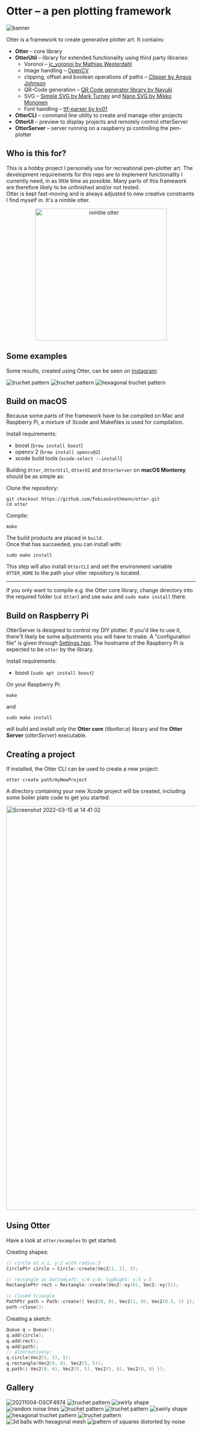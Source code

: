 # Otter – a pen plotting framework

![banner](https://user-images.githubusercontent.com/28928394/158377724-c0ce651a-3e40-4e87-a158-67625f359506.png)

Otter is a framework to create generative plotter art. It contains:

* **Otter** – core library
* **OtterUtil** – library for extended functionality using third party libraries:
	* Voronoi – [jc_voronoi by Mathias Westerdahl](https://github.com/JCash/voronoi)
	* Image handling – [OpenCV](https://opencv.org/)
	* clipping, offset and boolean operations of paths – [Clipper by Angus Johnson](http://www.angusj.com/delphi/clipper.php)
	* QR-Code generation – [QR Code generator library by Nayuki](https://github.com/nayuki/QR-Code-generator)
	* SVG – [Simple SVG by Mark Turney](https://github.com/MarkTurney/simple-svg) and [Nano SVG by Mikko Mononen](https://github.com/memononen/nanosvg)
	* Font handling – [ttf-parser by kv01](https://github.com/kv01/ttf-parser)
* **OtterCLI** – command line utility to create and manage otter projects
* **OtterUI** – preview to display projects and remotely control otterServer
* **OtterServer** – server running on a raspberry pi controlling the pen-plotter


## Who is this for?

This is a hobby project I personally use for recreational pen-plotter art. The development requirements for this repo are to implement functionality I currently need, in as little time as possible. Many parts of this framework are therefore likely to be unfinished and/or not tested.<br>Otter is kept fast-moving and is always adjusted to new creative constraints I find myself in. It's a nimble otter.

<p align="center">
	<img src="https://user-images.githubusercontent.com/28928394/158394767-f53f723f-86a3-45d1-84fd-8e63b3a6f897.jpg" alt="nimble otter" width="350"/>
</p>


## Some examples

Some results, created using Otter, can be seen on [instagram](https://www.instagram.com/tobias_grothmann/):

![truchet pattern](https://user-images.githubusercontent.com/28928394/158366954-50e8a964-d1cb-4aa4-ab8a-cc0a1925403c.jpg)
![truchet pattern](https://user-images.githubusercontent.com/28928394/158366290-a5b1fdd1-2b3b-4669-9d10-7ebd00dca64e.jpg)
![hexagonal truchet pattern](https://user-images.githubusercontent.com/28928394/158366314-a822e9c3-e134-4edc-9a4f-c86b8ece1f27.jpg)


## Build on macOS

Because some parts of the framework have to be compiled on Mac and Raspberry Pi, a mixture of Xcode and Makefiles is used for compilation.

Install requirements:

* boost (`brew install boost`)
* opencv 2 (`brew install opencv@2`)
* xcode build tools (`xcode-select --install`)

Building `Otter`, `OtterUtil`, `OtterUI` and `OtterServer` on **macOS Monterey** should be as simple as:

Clone the repository:

```
git checkout https://github.com/TobiasGrothmann/otter.git
cd otter
```

Compile:

```
make
```

The build products are placed in `build`.<br>
Once that has succeeded, you can install with:

```
sudo make install
```

This step will also install `OtterCLI` and set the environment variable `OTTER_HOME` to the path your otter repository is located.

----

If you only want to compile e.g. the Otter core library, change directory into the required folder (`cd Otter`) and use `make` and `sudo make install` there.


## Build on Raspberry Pi

OtterServer is designed to control my DIY plotter. If you'd like to use it, there'll likely be some adjustments you will have to make. A "configuration file" is given through [Settings.hpp](https://github.com/TobiasGrothmann/otter/blob/main/OtterServer/src/OtterServer/Settings.hpp). The hostname of the Raspberry Pi is expected to be `otter` by the library.

Install requirements:

* boost (`sudo apt install boost`)

On your Raspberry Pi:

```
make
```

and

```
sudo make install
```
will build and install only the **Otter core** (*libotter.a*) library and the **Otter Server** (*otterServer*) executable.



## Creating a project

If installed, the Otter CLI can be used to create a new project:

```
otter create path/myNewProject
```

A directory containing your new Xcode project will be created, including some boiler plate code to get you started:

<img width="1072" alt="Screenshot 2022-03-15 at 14 41 02" src="https://user-images.githubusercontent.com/28928394/158390513-1ec90cfb-5881-45d4-b453-8d766fea2634.png">


## Using Otter

Have a look at `otter/examples` to get started.

Creating shapes:

```c++
// circle at x:1, y:2 with radius:3
CirclePtr circle = Circle::create(Vec2(1, 2), 3);

// rectangle at bottomLeft: x:0 y:0; topRight: x:5 y:5
RectanglePtr rect = Rectangle::create(Vec2::xy(0), Vec2::xy(5));

// closed triangle
PathPtr path = Path::create({ Vec2(0, 0), Vec2(1, 0), Vec2(0.5, 1) });
path->close();
```

Creating a sketch:

```c++
Queue q = Queue();
q.add(circle);
q.add(rect);
q.add(path);
// alternatively:
q.circle(Vec2(5, 5), 5);
q.rectangle(Vec2(0, 0), Vec2(5, 5));
q.path({ Vec2(0, 0), Vec2(5, 5), Vec2(5, 0), Vec2(0, 0) });
```


## Gallery

![20211004-DSCF4974](https://user-images.githubusercontent.com/28928394/158399767-cab1ad4e-4d46-48b4-ad95-b05a8edf637c.jpg)
![truchet pattern](https://user-images.githubusercontent.com/28928394/158366293-5a5fd4a6-d61d-46fa-ad4c-4759ec53a5a3.jpg)
![swirly shape](https://user-images.githubusercontent.com/28928394/158366297-95e9673c-a57c-4981-aaf0-36b36b7a3532.jpg)
![random noise lines](https://user-images.githubusercontent.com/28928394/158366300-a7241a95-7f8f-4fd3-8206-173f1cb4dba3.jpg)
![truchet pattern](https://user-images.githubusercontent.com/28928394/158366273-a887dba8-4ee4-4eb5-a495-8db5c363d598.jpg)
![truchet pattern](https://user-images.githubusercontent.com/28928394/158366303-854ead3e-03d4-4f17-823e-8a8847b2bb0b.jpg)
![swirly shape](https://user-images.githubusercontent.com/28928394/158366307-1bae2cb3-6eda-4114-b35f-45adc1c8d76c.jpg)
![hexagonal truchet pattern](https://user-images.githubusercontent.com/28928394/158366309-d2844a7b-6216-4835-bcdb-64b70a84a47d.jpg)
![truchet pattern](https://user-images.githubusercontent.com/28928394/158366313-39dec85e-abb1-46d5-ace4-cb8f0e5e2e22.jpg)
![3d balls with hexagonal mesh](https://user-images.githubusercontent.com/28928394/158366316-70ae6ca0-6b57-43ba-a88e-6e39c944f352.jpg)
![pattern of squares distorted by noise](https://user-images.githubusercontent.com/28928394/158366305-bd4a5dab-db85-4eb3-a5ea-9b74188b0dde.jpg)
